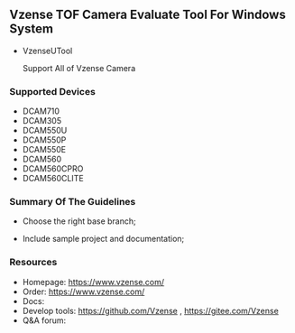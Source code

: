 ## Vzense TOF Camera Evaluate Tool For Windows System

- VzenseUTool

  Support All of Vzense Camera

### Supported Devices

- DCAM710
- DCAM305
- DCAM550U
- DCAM550P
- DCAM550E
- DCAM560
- DCAM560CPRO
- DCAM560CLITE

### Summary Of The Guidelines

- Choose the right base branch;

- Include sample project and documentation;

### Resources

- Homepage: https://www.vzense.com/
- Order: https://www.vzense.com/
- Docs:
- Develop tools: https://github.com/Vzense , https://gitee.com/Vzense
- Q&A forum: 